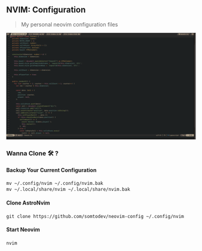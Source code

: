 ## NVIM: Configuration

> My personal neovim configuration files

![](./snaps/snapshot.png)

### Wanna Clone 🛠️ ?

#### Backup Your Current Configuration
    mv ~/.config/nvim ~/.config/nvim.bak
    mv ~/.local/share/nvim ~/.local/share/nvim.bak


#### Clone AstroNvim

```shell
git clone https://github.com/somtodev/neovim-config ~/.config/nvim
```

#### Start Neovim

```shell
nvim
```
